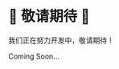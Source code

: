 <!DOCTYPE html>
<html lang="zh">
<head>
  <meta charset="UTF-8" />
  <meta name="viewport" content="width=device-width, initial-scale=1.0" />
  <title>即将上线</title>
  <script src="https://cdn.tailwindcss.com"></script>
  <style>
    .blink {
      animation: blink 1.5s infinite;
    }

    @keyframes blink {
      0%, 100% { opacity: 1; }
      50% { opacity: 0.4; }
    }
  </style>
</head>
<body class="bg-gray-100 flex items-center justify-center h-screen">
  <div class="text-center">
    <h1 class="text-5xl font-bold text-gray-800">🚧 敬请期待 🚧</h1>
    <p class="text-xl mt-4 text-gray-600">我们正在努力开发中，敬请期待！</p>
    <p class="mt-6 text-lg text-blue-500 blink">Coming Soon...</p>
  </div>
</body>
</html>
